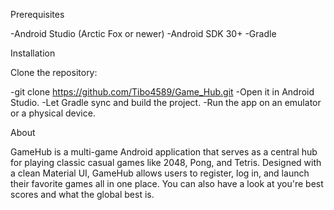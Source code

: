 Prerequisites

-Android Studio (Arctic Fox or newer)
-Android SDK 30+
-Gradle

Installation

Clone the repository:

-git clone https://github.com/Tibo4589/Game_Hub.git
-Open it in Android Studio.
-Let Gradle sync and build the project.
-Run the app on an emulator or a physical device.

About

GameHub is a multi-game Android application that serves as a central hub for playing classic casual games
like 2048, Pong, and Tetris. 
Designed with a clean Material UI, GameHub allows users to register, log in, and launch their favorite games all in one place.
You can also have a look at you're best scores and what the global best is.

